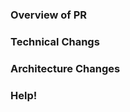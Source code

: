 ### Overview of PR
<!-- Give a general overivew of the PR -->
<!-- * Please fill out the overview of this PR -->
<!-- * Ex: added this and such -->

### Technical Changs

<!-- Explain any technical changes hre, if any-->
<!-- List what you changed, for example aded functions to this file. The functionalities should be included as well-->

### Architecture Changes

<!-- Explain any architecture changes here, if any-->
<!-- List what you changed, for example added new routes. A high level description is preferred-->

### Help!

<!-- Asking for help! Make sure to give good Pull Request overview -->

